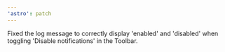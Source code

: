 ```yaml
---
'astro': patch
---
```


Fixed the log message to correctly display 'enabled' and 'disabled' when toggling 'Disable notifications' in the Toolbar.
